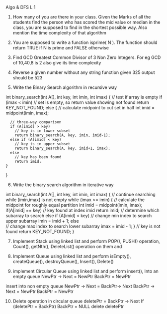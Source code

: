 Algo & DFS L 1

1. How many of you are there in your class. Given the Marks of all the students find the person 
who has scored the mid value or median in the class, you are supposed to find in the shortest possible way. Also mention the time complexity of that algorithm

2. You are supposed to write a function isprime( N ). The function should return TRUE if N is prime and FALSE otherwise

3. Find GCD Greatest Common Divisor of 3 Non Zero Integers. For eg GCD of 10,40,8 is 2 also give its time complexity

4. Reverse a given number without any string function given 325 output should be 523

5. Write the Binary Search algorithm in recursive way 

int binary_search(int A[], int key, int imin, int imax)
{
  // test if array is empty
  if (imax < imin)
    // set is empty, so return value showing not found
    return KEY_NOT_FOUND;
  else
    {
      // calculate midpoint to cut set in half
      int imid = midpoint(imin, imax);
 
      // three-way comparison
      if (A[imid] > key)
        // key is in lower subset
        return binary_search(A, key, imin, imid-1);
      else if (A[imid] < key)
        // key is in upper subset
        return binary_search(A, key, imid+1, imax);
      else
        // key has been found
        return imid;
    }
}

6. Write the binary search algorithm in iterative way

int binary_search(int A[], int key, int imin, int imax)
{
  // continue searching while [imin,imax] is not empty
  while (imax >= imin)
    {
      // calculate the midpoint for roughly equal partition
      int imid = midpoint(imin, imax);
      if(A[imid] == key)
        // key found at index imid
        return imid; 
      // determine which subarray to search
      else if (A[imid] < key)
        // change min index to search upper subarray
        imin = imid + 1;
      else         
        // change max index to search lower subarray
        imax = imid - 1;
    }
  // key is not found
  return KEY_NOT_FOUND;
}

7. Implement Stack using linked list and perform POP(), PUSH() operation, Count(), getNth(), DeleteList() operation on them and 

8. Implement Queue using linked list and perform isEmpty(), createQueue(), destroyQueue(), Insert(), Delete()

9. implement Circular Queue using linked list and perform insert(), 
Into an empty queue
NewPtr -> Next = NewPtr
BackPtr = NewPtr

insert into non empty queue
NewPtr -> Next = BackPtr-> Next
BackPtr -> Next = NewPtr
BackPtr = NewPtr

10. Delete operation in circular queue
deletePtr = BackPtr -> Next
If (deletePtr = BackPtr)
	BackPtr = NULL
delete deletePtr